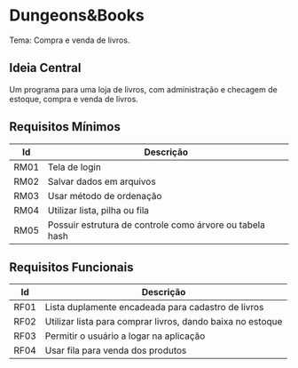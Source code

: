 # Dungeons&Books
Tema: Compra e venda de livros.

## Ideia Central
Um programa para uma loja de livros, com administração e checagem de estoque, compra e venda de livros.

## Requisitos Mínimos
| Id | Descrição |
|----|-----------|
|RM01| Tela de login |
|RM02| Salvar dados em arquivos |
|RM03| Usar método de ordenação |
|RM04| Utilizar lista, pilha ou fila |
|RM05| Possuir estrutura de controle como árvore ou tabela hash |

## Requisitos Funcionais
| Id | Descrição |
|----|-----------|
|RF01| Lista duplamente encadeada para cadastro de livros |
|RF02| Utilizar lista para comprar livros, dando baixa no estoque |
|RF03| Permitir o usuário a logar na aplicação |
|RF04| Usar fila para venda dos produtos |
